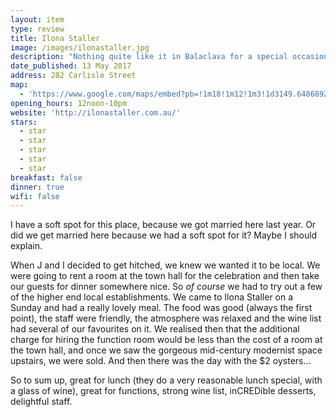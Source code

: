 ```yaml
---
layout: item
type: review
title: Ilona Staller
image: /images/ilonastaller.jpg
description: "Nothing quite like it in Balaclava for a special occasion - but I'm biased...!"
date_published: 13 May 2017
address: 282 Carlisle Street
map:
  - 'https://www.google.com/maps/embed?pb=!1m18!1m12!1m3!1d3149.648689200013!2d144.99124561532028!3d-37.86850977974245!2m3!1f0!2f0!3f0!3m2!1i1024!2i768!4f13.1!3m3!1m2!1s0x6ad6684542bf3f5d%3A0x2dd9e7d630061161!2s282+Carlisle+St%2C+Balaclava+VIC+3183!5e0!3m2!1sen!2sau!4v1495278813992'</iframe>
opening_hours: 12noon-10pm
website: 'http://ilonastaller.com.au/'
stars:
  - star
  - star
  - star
  - star
  - star
breakfast: false
dinner: true
wifi: false
---
```



I have a soft spot for this place, because we got married here last year. Or did we get married here because we had a soft spot for it? Maybe I should explain.

When J and I decided to get hitched, we knew we wanted it to be local. We were going to rent a room at the town hall for the celebration and then take our guests for dinner somewhere nice. So *of course*&nbsp;we had to try out a few of the higher end local establishments. We came to Ilona Staller on a Sunday and had a really lovely meal. The food was good (always the first point), the staff were friendly, the atmosphere was relaxed and the wine list had several of our favourites on it. We realised then that the additional charge for hiring the function room would be less than the cost of a room at the town hall, and once we saw the gorgeous mid-century modernist space upstairs, we were sold. And then there was the day with the $2 oysters...

So to sum up, great for lunch (they do a very reasonable lunch special, with a glass of wine), great for functions, strong wine list, inCREDible desserts, delightful staff.&nbsp;